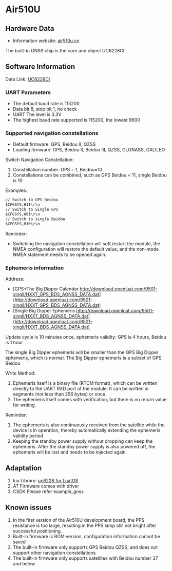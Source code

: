# Air510U

## Hardware Data

* Information website: [air510u.cn](https://air510u.cn)

The built-in GNSS chip is the core and object UC6228CI

## Software Information

Data Link: [UC6228CI](https://www.unicorecomm.com/products/detail/41)

### UART Parameters

* The default baud rate is 115200
* Data bit 8, stop bit 1, no check
* UART The level is 3.3V
* The highest baud rate supported is 115200, the lowest 9600

### Supported navigation constellations

* Default firmware: GPS, Beidou II, QZSS
* Loading firmware: GPS, Beidou II, Beidou III, QZSS, GLONASS, GALILEO

Switch Navigation Constellation:

1. Constellation number: GPS = 1, Beidou=10
2. Constellations can be combined, such as GPS Beidou = 11, single Beidou is 10

Examples:

```txt
// Switch to GPS Beidou
$CFGSYS,H11\r\n
// Switch to Single GPS
$CFGSYS,H01\r\n
// Switch to single Beidou
$CFGSYS,H10\r\n
```

Reminder:

* Switching the navigation constellation will soft restart the module, the NMEA configuration will restore the default value, and the non-mode NMEA statement needs to be opened again.

### Ephemeris information

Address:

* [GPS+The Big Dipper Calendar http://download.openluat.com/9501-xingli/HXXT_GPS_BDS_AGNSS_DATA.dat](http://download.openluat.com/9501-xingli/HXXT_GPS_BDS_AGNSS_DATA.dat)
* [Single Big Dipper Ephemeris http://download.openluat.com/9501-xingli/HXXT_BDS_AGNSS_DATA.dat](http://download.openluat.com/9501-xingli/HXXT_BDS_AGNSS_DATA.dat)

Update cycle is 10 minutes once, ephemeris validity: GPS is 4 hours, Beidou is 1 hour

The single Big Dipper ephemeris will be smaller than the GPS Big Dipper ephemeris, which is normal. The Big Dipper ephemeris is a subset of GPS Beidou

Write Method:

1. Ephemeris itself is a binary file (RTCM format), which can be written directly to the UART RXD port of the module. It can be written in segments (not less than 256 bytes) or once.
2. The ephemeris itself comes with verification, but there is no return value for writing.

Reminder:

1. The ephemeris is also continuously received from the satellite while the device is in operation, thereby automatically extending the ephemeris validity period
2. Keeping the standby power supply without dropping can keep the ephemeris. After the standby power supply is also powered off, the ephemeris will be lost and needs to be injected again.

## Adaptation

1. lua Library: [uc6228 for LuatOS](https://github.com/wendal/luatos-lib-uc6228)
2. AT Firmware comes with driver
3. CSDK Please refer example_gnss

## Known issues

1. In the first version of the Air510U development board, the PPS resistance is too large, resulting in the PPS lamp still not bright after successful positioning.
2. Built-in firmware is ROM version, configuration information cannot be saved
3. The built-in firmware only supports GPS Beidou QZSS, and does not support other navigation constellations
4. The built-in firmware only supports satellites with Beidou number 37 and below
